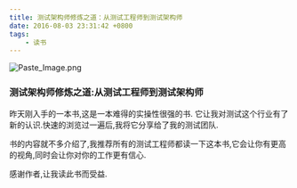 ```yaml
---
title: 测试架构师修炼之道：从测试工程师到测试架构师
date: 2016-08-03 23:31:42 +0800
tags:
    - 读书
---
```

![Paste_Image.png](/images/698777-0ab07fd625b54f46.png)

### 测试架构师修炼之道:从测试工程师到测试架构师
昨天刚入手的一本书,这是一本难得的实操性很强的书.
它让我对测试这个行业有了新的认识.快速的浏览过一遍后,我将它分享给了我的测试团队.

书的内容就不多介绍了,我推荐所有的测试工程师都读一下这本书,它会让你有更高的视角,同时会让你对你的工作更有信心.

感谢作者,让我读此书而受益.